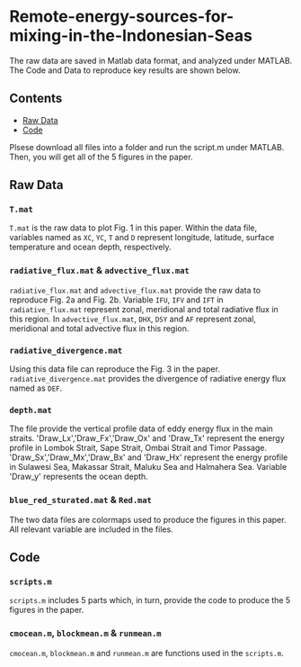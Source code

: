 # Remote-energy-sources-for-mixing-in-the-Indonesian-Seas

The raw data are saved in Matlab data format, and analyzed under MATLAB. The Code and Data to reproduce key results are shown below. 
## Contents
<!-- toc -->
- [Raw Data](#raw-data)
- [Code](#code)
<!-- tocstop -->
Plsese download all files into a folder and run the script.m under MATLAB. Then, you will get all of the 5 figures in the paper. 
## Raw Data

### `T.mat`
 
`T.mat` is the raw data to plot Fig. 1 in this paper. Within the data file, variables named as `XC`, `YC`, `T` and `D` represent longitude, latitude, surface temperature and ocean depth, respectively. 

### `radiative_flux.mat` & `advective_flux.mat`

`radiative_flux.mat` and `advective_flux.mat` provide the raw data to reproduce Fig. 2a and Fig. 2b. Variable `IFU`, `IFV` and `IFT` in `radiative_flux.mat` represent zonal, meridional and total radiative flux in this region. In `advective_flux.mat`, `DHX`, `DSY` and `AF` represent zonal, meridional and total advective flux in this region. 

### `radiative_divergence.mat` 

Using this data file can reproduce the Fig. 3 in the paper. `radiative_divergence.mat` provides the divergence of radiative energy flux named as `DEF`. 

### `depth.mat`

The file provide the vertical profile data of eddy energy flux in the main straits. 'Draw_Lx','Draw_Fx','Draw_Ox' and 'Draw_Tx' represent the energy profile in Lombok Strait, Sape Strait, Ombai Strait and Timor Passage. 'Draw_Sx','Draw_Mx','Draw_Bx' and 'Draw_Hx' represent the energy profile in Sulawesi Sea, Makassar Strait, Maluku Sea and Halmahera Sea. Variable 'Draw_y' represents the ocean depth.

### `blue_red_sturated.mat` & `Red.mat` 

The two data files are colormaps used to produce the figures in this paper. All relevant variable are included in the files. 


## Code

### `scripts.m`

`scripts.m` includes 5 parts which, in turn, provide the code to produce the 5 figures in the paper.

### `cmocean.m`, `blockmean.m` & `runmean.m` 

`cmocean.m`, `blockmean.m` and  `runmean.m` are functions used in the `scripts.m`.


